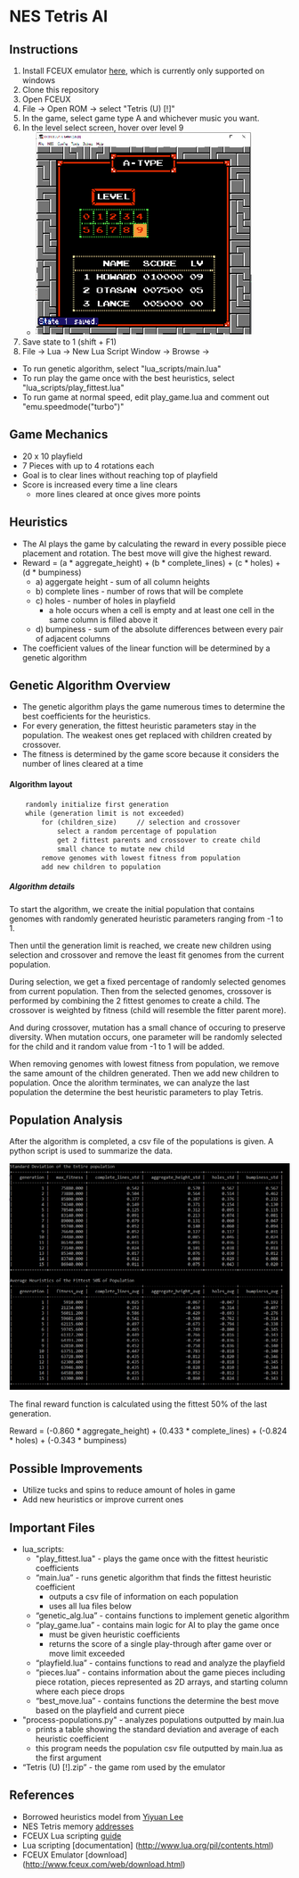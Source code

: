 # NES Tetris AI

## Instructions
1. Install FCEUX emulator [here](http://www.fceux.com/web/download.html), which is currently only supported on windows
2. Clone this repository
3. Open FCEUX
4. File -> Open ROM -> select "Tetris (U) [!]"
5. In the game, select game type A and whichever music you want.
6. In the level select screen, hover over level 9   
    * ![tetris level select](/images/save_state_1.png)
7. Save state to 1 (shift + F1)
8. File -> Lua -> New Lua Script Window -> Browse ->
  * To run genetic algorithm, select "lua_scripts/main.lua"
  * To run play the game once with the best heuristics, select "lua_scripts/play_fittest.lua"
  * To run game at normal speed, edit play_game.lua and comment out "emu.speedmode("turbo")"


## Game Mechanics
* 20 x 10 playfield
* 7 Pieces with up to 4 rotations each
* Goal is to clear lines without reaching top of playfield
* Score is increased every time a line clears
  * more lines cleared at once gives more points

## Heuristics
* The AI plays the game by calculating the reward in every possible piece placement and rotation. The best move will give the highest reward.
* Reward = (a * aggregate_height) + (b * complete_lines) + (c * holes) + (d * bumpiness)
  * a) aggergate height - sum of all column heights
  * b) complete lines - number of rows that will be complete
  * c) holes - number of holes in playfield
    * a hole occurs when a cell is empty and at least one cell in the same column is filled above it
  * d) bumpiness - sum of the absolute differences between every pair of adjacent columns
* The coefficient values of the linear function will be determined by a genetic algorithm

## Genetic Algorithm Overview
* The genetic algorithm plays the game numerous times to determine the best coefficients for the heuristics.
* For every generation, the fittest heuristic parameters stay in the population. The weakest ones get replaced with children created by crossover.
* The fitness is determined by the game score because it considers the number of lines cleared at a time


#### Algorithm layout

        randomly initialize first generation
        while (generation limit is not exceeded)
            for (children_size)     // selection and crossover
                select a random percentage of population
                get 2 fittest parents and crossover to create child
                small chance to mutate new child
            remove genomes with lowest fitness from population
            add new children to population


##### Algorithm details
To start the algorithm, we create the initial population that contains genomes with randomly generated heuristic parameters ranging from -1 to 1.

Then until the generation limit is reached, we create new children using selection and crossover and remove the least fit genomes from the current population.

During selection, we get a fixed percentage of randomly selected genomes from current population. Then from the selected genomes, crossover is performed by combining the 2 fittest genomes to create a child. The crossover is weighted by fitness (child will resemble the fitter parent more).

And during crossover, mutation has a small chance of occuring to preserve diversity. When mutation occurs, one parameter will be randomly selected for the child and it random value from -1 to 1 will be added.

When removing genomes with lowest fitness from population, we remove the same amount of the children generated. Then we add new children to population. Once the alorithm terminates, we can analyze the last population the determine the best heuristic parameters to play Tetris.

## Population Analysis
After the algorithm is completed, a csv file of the populations is given.
A python script is used to summarize the data.

![2 tables of population data](/images/population.PNG)

The final reward function is calculated using the fittest 50% of the last generation.

Reward = (-0.860 * aggregate_height) + (0.433 * complete_lines) + (-0.824 * holes) + (-0.343 * bumpiness)


## Possible Improvements
* Utilize tucks and spins to reduce amount of holes in game
* Add new heuristics or improve current ones


## Important Files
* lua_scripts:
    * "play_fittest.lua" - plays the game once with the fittest heuristic coefficients
    * “main.lua” - runs genetic algorithm that finds the fittest heuristic coefficient
        * outputs a csv file of information on each population
        *  uses all lua files below
    * “genetic_alg.lua” - contains functions to implement genetic algorithm
    * “play_game.lua” - contains main logic for AI to play the game once
        * must be given heuristic coefficients
        * returns the score of a single play-through after game over or move limit exceeded
    * “playfield.lua” -  contains functions to read and analyze the playfield
    * “pieces.lua” - contains information about the game pieces including piece rotation, pieces represented as 2D arrays, and starting column where each piece drops
    * “best_move.lua” - contains functions the determine the best move based on the playfield and current piece
* "process-populations.py" - analyzes populations outputted by main.lua
    * prints a table showing the standard deviation and average of each heuristic coefficient
    * this program needs the population csv file outputted by main.lua as the first argument
* “Tetris (U) [!].zip” - the game rom used by the emulator


## References
* Borrowed heuristics model from [Yiyuan Lee](https://codemyroad.wordpress.com/2013/04/14/tetris-ai-the-near-perfect-player/)
* NES Tetris memory [addresses](http://www.thealmightyguru.com/Games/Hacking/Wiki/index.php?title=Tetris)
* FCEUX Lua scripting [guide](http://www.fceux.com/web/help/fceux.html?LuaScripting.html)
* Lua scripting [documentation] (http://www.lua.org/pil/contents.html)
* FCEUX Emulator [download] (http://www.fceux.com/web/download.html)
